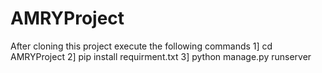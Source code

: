 # AMRYProject


After cloning this project
execute the following commands
1] cd AMRYProject
2] pip install requirment.txt 
3] python manage.py runserver
